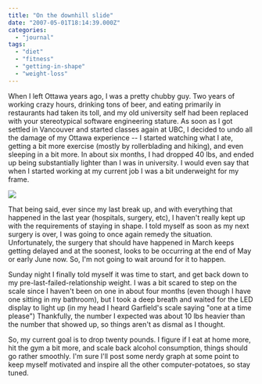 ```yaml
---
title: "On the downhill slide"
date: "2007-05-01T18:14:39.000Z"
categories: 
  - "journal"
tags: 
  - "diet"
  - "fitness"
  - "getting-in-shape"
  - "weight-loss"
---
```


When I left Ottawa years ago, I was a pretty chubby guy. Two years of working crazy hours, drinking tons of beer, and eating primarily in restaurants had taken its toll, and my old university self had been replaced with your stereotypical software engineering stature. As soon as I got settled in Vancouver and started classes again at UBC, I decided to undo all the damage of my Ottawa experience -- I started watching what I ate, getting a bit more exercise (mostly by rollerblading and hiking), and even sleeping in a bit more. In about six months, I had dropped 40 lbs, and ended up being substantially lighter than I was in university. I would even say that when I started working at my current job I was a bit underweight for my frame.

![](http://farm1.static.flickr.com/176/458540368_f8b7c65527.jpg?v=0)

That being said, ever since my last break up, and with everything that happened in the last year (hospitals, surgery, etc), I haven't really kept up with the requirements of staying in shape. I told myself as soon as my next surgery is over, I was going to once again remedy the situation. Unfortunately, the surgery that should have happened in March keeps getting delayed and at the soonest, looks to be occurring at the end of May or early June now. So, I'm not going to wait around for it to happen.

Sunday night I finally told myself it was time to start, and get back down to my pre-last-failed-relationship weight. I was a bit scared to step on the scale since I haven't been on one in about four months (even though I have one sitting in my bathroom), but I took a deep breath and waited for the LED display to light up (in my head I heard Garfield's scale saying "one at a time please") Thankfully, the number I expected was about 10 lbs heavier than the number that showed up, so things aren't as dismal as I thought.

So, my current goal is to drop twenty pounds. I figure if I eat at home more, hit the gym a bit more, and scale back alcohol consumption, things should go rather smoothly. I'm sure I'll post some nerdy graph at some point to keep myself motivated and inspire all the other computer-potatoes, so stay tuned.
